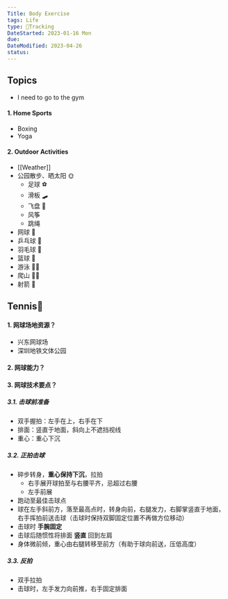 ```yaml
---
Title: Body Exercise
tags: Life
type: 💪Tracking
DateStarted: 2023-01-16 Mon
due:
DateModified: 2023-04-26
status:
---
```


## Topics

- I need to go to the gym

#### 1. Home Sports

- Boxing
- Yoga

#### 2. Outdoor Activities

- [[Weather]]
- 公园散步、晒太阳 🌞
  - 足球 ⚽️
  - 滑板 🛹
  - 飞盘 🥏
  - 风筝
  - 跳绳
- 网球 🎾
- 乒乓球 🏓️
- 羽毛球 🏸️
- 篮球 🏀
- 游泳 🏊‍♀️
- 爬山 🧗‍♀️
- 射箭 🏹

## Tennis🎾

#### 1. 网球场地资源？

- 兴东网球场
- 深圳地铁文体公园

#### 2. 网球能力？

#### 3. 网球技术要点？

##### 3.1. 击球前准备

- 双手握拍：左手在上，右手在下
- 排面：竖直于地面，斜向上不遮挡视线
- 重心：重心下沉

##### 3.2. 正拍击球

- 碎步转身，**重心保持下沉**，拉拍
  - 右手展开球拍至与右腰平齐，忌超过右腰
  - 左手前展
- 跑动至最佳击球点
- 球在左手斜前方，落至最高点时，转身向前，右腿发力，右脚掌竖直于地面，右手挥拍前送击球（击球时保持双脚固定位置不再做方位移动）
- 击球时 **手腕固定**
- 击球后随惯性将排面 **竖直** 回到左肩
- 身体微前倾，重心由右腿转移至前方（有助于球向前送，压低高度）

##### 3.3. 反拍

- 双手拉拍
- 击球时，左手发力向前推，右手固定排面
